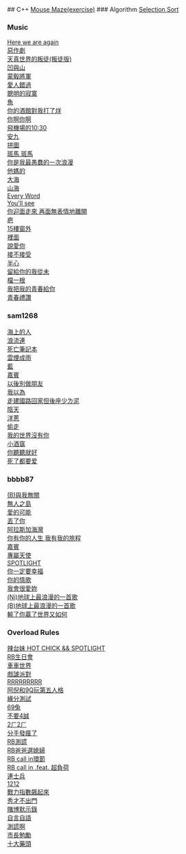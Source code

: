 <head>
<link ref="icon" type="image/png" href="hidden.png"/>
</head>
## C++ 
<a href="cpp/Mouse_Maze/Mouse_Maze.html" target="_blank">Mouse Maze(exercise)</a>
### Algorithm
<a href="cpp/algorithm/selection_sort/selection_sort.html" target="_blank">Selection Sort</a>
<br />

### Music
<a href="https://www.youtube.com/watch?v=oCTGXSK9hWo" target="_blank">Here we are again</a>
<br />
<a href="https://www.youtube.com/watch?v=pM9zZinLvkA" target="_blank">惡作劇</a>
<br />
<a href="https://www.youtube.com/watch?v=sq6r4JQpO7Y" target="_blank">天真世界的叛徒(叛徒版)</a>
<br />
<a href="https://www.youtube.com/watch?v=PORWzNz9o90" target="_blank">凹與山</a>
<br />
<a href="https://www.youtube.com/watch?v=1kM4-o4c-qY" target="_blank">蒙毅將軍</a>
<br />
<a href="https://www.youtube.com/watch?v=6D79CYTxvOM" target="_blank">愛人錯過</a>
<br />
<a href="https://www.youtube.com/watch?v=GzoV8klyGrQ" target="_blank">聰明的寂寞</a>
<br />
<a href="https://www.youtube.com/watch?v=YhjK6n-EOjY" target="_blank">魚</a>
<br />
<a href="https://www.youtube.com/watch?v=ynaARgs_yvQ" target="_blank">你的酒館對我打了烊</a>
<br />
<a href="https://www.youtube.com/watch?v=M1tmYdeh6ZM" target="_blank">你啊你啊</a>
<br />
<a href="https://www.youtube.com/watch?v=y_oFumwbj3k" target="_blank">飛機場的10:30</a>
<br />
<a href="https://www.youtube.com/watch?v=4bSeT_9gmJs" target="_blank">安九</a>
<br />
<a href="https://www.youtube.com/watch?v=peEAo2J7SuU" target="_blank">拼圖</a>
<br />
<a href="https://www.youtube.com/watch?v=vcncUq1Jc2M" target="_blank">斑馬 斑馬</a>
<br />
<a href="https://www.youtube.com/watch?v=DHMx_B9-zdY" target="_blank">你是我最愚蠢的一次浪漫</a>
<br />
<a href="https://www.youtube.com/watch?v=137QoB4tQfc" target="_blank">他媽的</a>
<br />
<a href="https://www.youtube.com/watch?v=PdX3Fu0dkWI" target="_blank">大海</a>
<br />
<a href="https://www.youtube.com/watch?v=3Jec0Q1gsOo" target="_blank">山海</a>
<br />
<a href="https://www.youtube.com/watch?v=e0eHvsAFZbU" target="_blank">Every Word</a>
<br />
<a href="https://www.youtube.com/watch?v=p6c4TztpxC4" target="_blank">You'll see</a>
<br />
<a href="https://www.youtube.com/watch?v=UBT0_HEsKaI" target="_blank">你迎面走來 再面無表情地離開</a>
<br />
<a href="https://www.youtube.com/watch?v=wtFWcZGZO5w" target="_blank">疤</a>
<br />
<a href="https://www.youtube.com/watch?v=iWenK1ys9U4" target="_blank">15樓窗外</a>
<br />
<a href="https://www.youtube.com/watch?v=UF2dBuJo9z0" target="_blank">裡面</a>
<br />
<a href="https://www.youtube.com/watch?v=qEx_jCzEjHI" target="_blank">說愛你</a>
<br />
<a href="https://www.youtube.com/watch?v=C9Nfp4pnXmQ" target="_blank">接不接受</a>
<br />
<a href="https://www.youtube.com/watch?v=GedcwChv85k" target="_blank">半心</a>
<br />
<a href="https://www.youtube.com/watch?v=Q0Nn4TUXH5Y" target="_blank">留給你的我從未</a>
<br />
<a href="https://www.youtube.com/watch?v=ftfAAINr1zc" target="_blank">檔一根</a>
<br />
<a href="https://www.youtube.com/watch?v=9MMIB61e6sM" target="_blank">我把我的青春給你</a>
<br />
<a href="https://www.youtube.com/watch?v=OeJYC04XKh4" target="_blank">青春禮讚</a>
<br />

### sam1268
<a href="https://www.youtube.com/watch?v=xwKDL3vBC5U" target="_blank">海上的人</a>
<br />
<a href="https://www.youtube.com/watch?v=gj1aPwqEAv4" target="_blank">浪流連</a>
<br />
<a href="https://www.youtube.com/watch?v=9wy377MJzWg" target="_blank">死亡筆記本</a>
<br />
<a href="https://www.youtube.com/watch?v=ag8EI4CUdtA" target="_blank">雲煙成雨</a>
<br />
<a href="https://www.youtube.com/watch?v=oze6IrV7t9k" target="_blank">藍</a>
<br />
<a href="https://www.youtube.com/watch?v=TLTV9ty_Ngo" target="_blank">嘉賓</a>
<br />
<a href="https://www.youtube.com/watch?v=lIy7ZQ-c_sg" target="_blank">以後別做朋友</a>
<br />
<a href="https://www.youtube.com/watch?v=-zANQZ6_8rM" target="_blank">我以為</a>
<br />
<a href="https://www.youtube.com/watch?v=fheRcrjc1dg" target="_blank">走建國路回家但後座少ㄌ泥</a>
<br />
<a href="https://www.youtube.com/watch?v=C7mHc9HCRUc" target="_blank">陰天</a>
<br />
<a href="https://www.youtube.com/watch?v=2VsrZDGvuYs" target="_blank">洋蔥</a>
<br />
<a href="https://www.youtube.com/watch?v=YQpd5CwaZXA" target="_blank">偷走</a>
<br />
<a href="https://www.youtube.com/watch?v=zdCNtIpkbI0" target="_blank">我的世界沒有你</a>
<br />
<a href="https://www.youtube.com/watch?v=rJOAA7zmZ2M" target="_blank">小酒窩</a>
<br />
<a href="https://www.youtube.com/watch?v=rbNxlPrBdE8" target="_blank">你聽聽就好</a>
<br />
<a href="https://www.youtube.com/watch?v=HsnTxKrNvyo" target="_blank">死了都要爱</a>
<br />




### bbbb87
<a href="https://www.youtube.com/watch?v=xXjNgWPzZVM" target="_blank">(B)與我無關</a>
<br />
<a href="https://www.youtube.com/watch?v=lRnHHYoGa0s" target="_blank">無人之島</a>
<br />
<a href="https://www.youtube.com/watch?v=NWsw1Vkum_Y" target="_blank">愛的可能</a>
<br />
<a href="https://www.youtube.com/watch?v=ugYnm9n1TgI" target="_blank">丟了你</a>
<br />
<a href="https://www.youtube.com/watch?v=VwtbQ5CmWtA" target="_blank">阿拉斯加海灣</a>
<br />
<a href="https://www.youtube.com/watch?v=NWsw1Vkum_Y" target="_blank">你有你的人生 我有我的旅程</a>
<br />
<a href="https://www.youtube.com/watch?v=DUXAYN4itGk" target="_blank">嘉賓</a>
<br />
<a href="https://www.youtube.com/watch?v=NI_lTsIhhwA" target="_blank">專屬天使</a>
<br />
<a href="https://www.youtube.com/watch?v=t6ArcdE_MI4" target="_blank">SPOTLIGHT</a>
<br />
<a href="https://www.youtube.com/watch?v=sXkRc24Ww0E" target="_blank">你一定要幸福</a>
<br />
<a href="https://www.youtube.com/watch?v=HUkquoNR32w" target="_blank">你的情歌</a>
<br />
<a href="https://www.youtube.com/watch?v=hBeZTX0hZ30" target="_blank">我會很愛妳</a>
<br />
<a href="https://www.youtube.com/watch?v=Mav4yvrSlHc" target="_blank">(Ni)地球上最浪漫的一首歌</a>
<br />
<a href="https://www.youtube.com/watch?v=e2ts-KA1KrY" target="_blank">(B)地球上最浪漫的一首歌</a>
<br />
<a href="https://www.youtube.com/watch?v=XprdTvnqVIg" target="_blank">輸了你贏了世界又如何</a>



### Overload Rules
<a href="https://www.youtube.com/watch?v=AdudcVcMOgg" target="_blank">辣台妹 HOT CHICK && SPOTLIGHT</a>
<br />
<a href="https://www.youtube.com/watch?v=Lc0W60S5vV0" target="_blank">RB生日會</a>
<br />
<a href="https://www.youtube.com/watch?v=BYPu6kjn8jo" target="_blank">車車世界</a>
<br />
<a href="https://www.youtube.com/watch?v=i-iq4Isn4Cg" target="_blank">戲謔派對</a>
<br />
<a href="https://www.youtube.com/watch?v=XTekN6XUvqA" target="_blank">RRRRRRRRR</a>
<br />
<a href="https://www.youtube.com/watch?v=T0rm3hwY8lk" target="_blank">阿倪和9Q玩第五人格</a>
<br />
<a href="https://www.youtube.com/watch?v=MuO9Dliddl8" target="_blank">緣分測試</a>
<br />
<a href="https://www.youtube.com/watch?v=5tD8lAw8lzQ" target="_blank">69兔</a>
<br />
<a href="https://www.youtube.com/watch?v=hneL2XbFQxs" target="_blank">不要4誠</a>
<br />
<a href="https://www.youtube.com/watch?v=TvHMG53dAGg" target="_blank">2ㄏ2ㄏ</a>
<br />
<a href="https://www.youtube.com/watch?v=cPFhQU0v364" target="_blank">分手發瘋了</a>
<br />
<a href="https://www.youtube.com/watch?v=sNDA7kJq3rA" target="_blank">RB測謊</a>
<br />
<a href="https://www.youtube.com/watch?v=amrKkdY1KQ8" target="_blank">RB爸爸選媳婦</a>
<br />
<a href="https://www.youtube.com/watch?v=3DU_m7Y1j2g" target="_blank">RB call in環節</a>
<br />
<a href="https://www.youtube.com/watch?v=ZGuKpXmq6oE" target="_blank">RB call in .feat. 超負荷</a>
<br />
<a href="https://www.youtube.com/watch?v=aHlvmW7TXFk" target="_blank">連士兵</a>
<br />
<a href="https://www.youtube.com/watch?v=cRnJCsrGU0Y" target="_blank">1212</a>
<br />
<a href="https://www.youtube.com/watch?v=ux0lx89C51E" target="_blank">戰力指數飆起來</a>
<br />
<a href="https://www.youtube.com/watch?v=7juGn-kXFKE" target="_blank">秀才不出門</a>
<br />
<a href="https://www.youtube.com/watch?v=zSf12rwQ5G4" target="_blank">賭博默示錄</a>
<br />
<a href="https://www.youtube.com/watch?v=HLVYx81aG4o" target="_blank">自言自語</a>
<br />
<a href="https://www.youtube.com/watch?v=p3BqSjS1xBw" target="_blank">測謊啊</a>
<br />
<a href="https://www.youtube.com/watch?v=bnikzM43h3c" target="_blank">市長勉勵</a>
<br />
<a href="https://www.youtube.com/watch?v=rxrVSVRS_Ck" target="_blank">十大藥頭</a>
